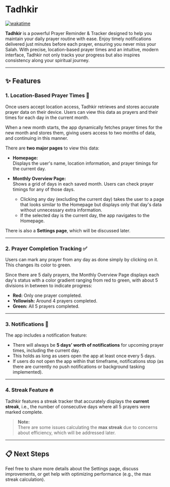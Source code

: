 # Tadhkir

[![wakatime](https://wakatime.com/badge/github/Haaffiiizzz/Tadhkir.svg)](https://wakatime.com/badge/github/Haaffiiizzz/Tadhkir)

**Tadhkir** is a powerful Prayer Reminder & Tracker designed to help you maintain your daily prayer routine with ease. Enjoy timely notifications delivered just minutes before each prayer, ensuring you never miss your Salah. With precise, location-based prayer times and an intuitive, modern interface, Tadhkir not only tracks your progress but also inspires consistency along your spiritual journey.

---

## ✨ Features

### 1. Location-Based Prayer Times 📍
Once users accept location access, Tadhkir retrieves and stores accurate prayer data on their device. Users can view this data as prayers and their times for each day in the current month.

When a new month starts, the app dynamically fetches prayer times for the new month and stores them, giving users access to two months of data, and continuing in this manner.

There are **two major pages** to view this data:

- **Homepage:**  
  Displays the user's name, location information, and prayer timings for the current day.

- **Monthly Overview Page:**  
  Shows a grid of days in each saved month. Users can check prayer timings for any of those days.  
  - Clicking any day (excluding the current day) takes the user to a page that looks similar to the Homepage but displays only that day's data without unnecessary extra information.  
  - If the selected day is the current day, the app navigates to the Homepage.

There is also a **Settings page**, which will be discussed later.

---

### 2. Prayer Completion Tracking ✅
Users can mark any prayer from any day as done simply by clicking on it. This changes its color to green.

Since there are 5 daily prayers, the Monthly Overview Page displays each day's status with a color gradient ranging from red to green, with about 5 divisions in between to indicate progress:

- **Red:** Only one prayer completed.
- **Yellowish:** Around 4 prayers completed.
- **Green:** All 5 prayers completed.

---

### 3. Notifications 🔔
The app includes a notification feature:

- There will always be **5 days’ worth of notifications** for upcoming prayer times, including the current day.
- This holds as long as users open the app at least once every 5 days.
- If users do not open the app within that timeframe, notifications stop (as there are currently no push notifications or background tasking implemented).

---

### 4. Streak Feature 🔥
Tadhkir features a streak tracker that accurately displays the **current streak**, i.e., the number of consecutive days where all 5 prayers were marked complete.

> **Note:**  
> There are some issues calculating the **max streak** due to concerns about efficiency, which will be addressed later.

---

## 📋 Next Steps
Feel free to share more details about the Settings page, discuss improvements, or get help with optimizing performance (e.g., the max streak calculation).
